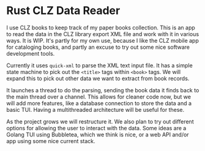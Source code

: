 # Rust CLZ Data Reader

I use CLZ books to keep track of my paper books collection.
This is an app to read the data in the CLZ library export XML
file and work with it in various ways. It is WIP. It's partly
for my own use, because I like the CLZ mobile app for cataloging
books, and partly an excuse to try out some nice software
development tools.

Currently it uses `quick-xml` to parse the XML text input file.
It has a simple state machine to pick out the `<title>` tags
within `<book>` tags. We will expand this to pick out other data
we want to extract from book records.

It launches a thread to do the parsing, sending the book data
it finds back to the main thread over a channel. This allows for
cleaner code now, but we will add more features, like a database
connection to store the data and a basic TUI. Having a
multithreaded architecture will be useful for these.

As the project grows we will restructure it. We also plan to try
out different options for allowing the user to interact with the
data. Some ideas are a Golang TUI using Bubbletea, which we think
is nice, or a web API and/or app using some nice current stack.
